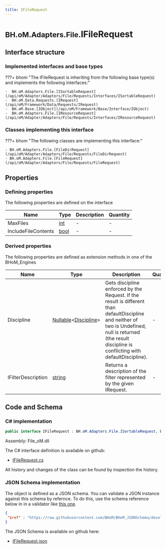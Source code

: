 ```yaml
---
title: IFileRequest
---
```


# <small>BH.oM.Adapters.File.</small>**IFileRequest**



## Interface structure

### Implemented interfaces and base types

???+ bhom "The IFileRequest is inheriting from the following base type(s) and implements the following interfaces:"

    -  BH.oM.Adapters.File.[ISortableRequest](/api/oM/Adapter/Adapters/File/Requests/Interfaces/ISortableRequest)
    -  BH.oM.Data.Requests.[IRequest](/api/oM/Framework/Data/Requests/IRequest)
    -  BH.oM.Base.[IObject](/api/oM/Framework/Base/Interface/IObject)
    -  BH.oM.Adapters.File.[IResourceRequest](/api/oM/Adapter/Adapters/File/Requests/Interfaces/IResourceRequest)


### Classes implementing this interface

???+ bhom "The following classes are implementing this interface:"

    - BH.oM.Adapters.File.[FileDirRequest](/api/oM/Adapter/Adapters/File/Requests/FileDirRequest)
    - BH.oM.Adapters.File.[FileRequest](/api/oM/Adapter/Adapters/File/Requests/FileRequest)


## Properties



### Defining properties

The following properties are defined on the interface

| Name             | Type             | Description      | Quantity         |
|------------------|------------------|------------------|------------------|
| MaxFiles | [int](https://learn.microsoft.com/en-us/dotnet/api/System.Int32?view=netstandard-2.0) | - | - |
| IncludeFileContents | [bool](https://learn.microsoft.com/en-us/dotnet/api/System.Boolean?view=netstandard-2.0) | - | - |


### Derived properties

The following properties are defined as extension methods in one of the BHoM_Engines

| Name             | Type             | Description      | Quantity         | Engine           |
|------------------|------------------|------------------|------------------|------------------|
| Discipline | [Nullable](https://learn.microsoft.com/en-us/dotnet/api/System.Nullable-1?view=netstandard-2.0)&lt;[Discipline](/api/oM/Adapter/Adapters/Revit/Enums/Discipline)&gt; | Gets discipline enforced by the Request. If the result is different than defaultDiscipline and neither of two is Undefined, null is returned (the result discipline is conflicting with defaultDiscipline). | - | Revit_Engine |
| IFilterDescription | [string](https://learn.microsoft.com/en-us/dotnet/api/System.String?view=netstandard-2.0) | Returns a description of the filter represented by the given IRequest. | - | Revit_Engine |


## Code and Schema

### C# implementation

``` C# title="C#"
public interface IFileRequest : BH.oM.Adapters.File.ISortableRequest, BH.oM.Data.Requests.IRequest, BH.oM.Base.IObject, BH.oM.Adapters.File.IResourceRequest
```

Assembly: File_oM.dll

The C# interface definition is available on github:

- [IFileRequest.cs](https://github.com/BHoM/File_Toolkit/blob/develop/File_oM/Requests\Interfaces\IFileRequest.cs)

All history and changes of the class can be found by inspection the history.
### JSON Schema implementation

The object is defined as a JSON schema. You can validate a JSON instance against this schema by refernce. To do this, use the schema reference below in in a validator like [this one](https://www.jsonschemavalidator.net/).

``` json title="JSON Schema"
{
 "$ref" : "https://raw.githubusercontent.com/BHoM/BHoM_JSONSchema/develop/File_oM/IFileRequest.json"
}
```

The JSON Schema is available on github here:

- [IFileRequest.json](https://github.com/BHoM/BHoM_JSONSchema/blob/develop/File_oM/IFileRequest.json)
